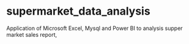 # supermarket_data_analysis
Application of Microsoft Excel, Mysql and Power BI to analysis supper market sales report, 
